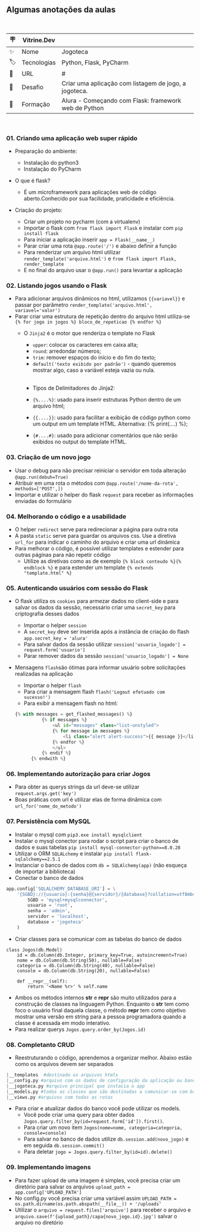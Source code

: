 ## Algumas anotações da aulas

<br>

| 🪧  | Vitrine.Dev |                                                        |
|-----|-------------|--------------------------------------------------------|
| ✨   | Nome        | 	Jogoteca                                              |
| 🏷️ | Tecnologias | 	Python, Flask, PyCharm                                |
| 🚀  | URL         | 	#                                                     |
| 🤿  | Desafio     | 	Criar uma aplicação com listagem de jogo, a jogoteca. |
| 🏅  | Formação    | 	Alura - Começando com Flask: framework web de Python  |

<br>

### 01. Criando uma aplicação web super rápido

-  Preparação do ambiente:
    - Instalação do python3
    - Instalação do PyCharm


- O que é flask?
  - É um microframework para aplicações web de código aberto.Conhecido por sua facilidade, praticidade e eficiência.


- Criação do projeto:
  - Criar um projeto no pycharm (com a virtualenv)
  - Importar o flask com `from flask import Flask` e instalar com `pip install flask`
  - Para iniciar a aplicação inserir `app = Flask(__name__)`
  - Parar criar uma rota `@app.route('/')` e abaixo definir a função
  - Para renderizar um arquivo html utilizar `render_template('arquivo.html')` e `from flask import Flask, render_template`
  - E no final do arquivo usar o `@app.run()` para levantar a aplicação

    
### 02. Listando jogos usando o Flask

- Para adicionar arquivos dinâmicos no html, utilizamos `{{variavel}}` e passar por parâmetro `render_template('arquivo.html', variavel='valor')` 
- Parar criar uma estrutura de repetição dentro do arquivo html utiliza-se `{% for jogo in jogos %} bloco_de_repeticao {% endfor %}`
  - O `Jinja2` é o motor que renderiza o template no Flask
     
      - `upper`: colocar os caracteres em caixa alta;
      - `round`: arredondar números;
      - `trim`: remover espaços do início e do fim do texto;
      - `default('texto exibido por padrão')` - quando queremos mostrar algo, caso a variável esteja vazia ou nula.
        
     <br>
    
      - Tipos de Delimitadores do Jinja2:

      - `{%....%}`: usado para inserir estruturas Python dentro de um arquivo html;
      - `{{....}}`: usado para facilitar a exibição de código python como um output em um template HTML. Alternativa: {% print(....) %};
      - `{#....#}`: usado para adicionar comentários que não serão exibidos no output do template HTML.
  

### 03. Criação de um novo jogo

- Usar o debug para não precisar reiniciar o servidor em toda alteração `@app.run(debuh=True)`
- Atribuir em uma rota o métodos com `@app.route('/nome-da-rota', methods=['POST',])`
- Importar e utilizar o helper do flask `request` para receber as informações enviadas do formulário

### 04. Melhorando o código e a usabilidade

- O helper `redirect` serve para redirecionar a página para outra rota
- A pasta `static` serve para guardar os arquivos css. Use a diretiva `url_for` para indicar o caminho do arquivo e criar uma url dinâmica
- Para melhorar o código, é possível utilizar templates e estender para outras páginas para não repetir código
  - Utilize as diretivas como as de exemplo `{% block conteudo %}{% endblock %}` e para estender um template `{% extends "template.html" %}`

### 05. Autenticando usuários com sessão do Flask

- O flask utiliza os `cookies` para armezar dados no client-side e para salvar os dados da sessão, necessário criar uma `secret_key` para criptografia desses dados
  - Importar o helper `session`
  - A `secret_key` deve ser inserida após a instância de criação do flash `app.secret_key = 'alura'`
  - Para salvar dados da sessão utilizar `session['usuario_logado'] = request.form['usuario']`
  - Parar remover dados da sessão `session['usuario_logado'] = None`
- Mensagens `flash`são ótimas para informar usuário sobre solicitações realizadas na aplicação
  - Importar o helper `flash`
  - Para criar a mensagem flash `flash('Logout efetuado com sucesso!')`
  - Para exibir a mensagem flash no html:
  

  ````python
  {% with messages = get_flashed_messages() %}
            {% if messages %}
                <ul id="messages" class="list-unstyled">
                {% for message in messages %}
                    <li class="alert alert-success">{{ message }}</li>
                {% endfor %}
                </ul>
            {% endif %}
        {% endwith %}
  ````

### 06. Implementando autorização para criar Jogos

- Para obter as querys strings da url deve-se utilizar `request.args.get('key')` 
- Boas práticas com url é utilizar elas de forma dinâmica com `url_for('nome_do_metodo')`


### 07. Persistência com MySQL

- Instalar o mysql com `pip3.exe install mysqlclient`
- Instalar o mysql conector para rodar o script para criar o banco de dados e suas tabelas `pip install mysql-connector-python==8.0.28`
- Utilizar o ORM `SQLALchemy` e instalar `pip install flask-sqlalchemy==2.5.1`
- Instanciar o banco de dados com `db = SQLAlchemy(app)` (não esqueça de importar a biblioteca)
- Conectar o banco de dados

```python
app.config['SQLALCHEMY_DATABASE_URI'] = \
    '{SGBD}://{usuario}:{senha}@{servidor}/{database}?collation=utf8mb4_general_ci'.format(
        SGBD = 'mysql+mysqlconnector',
        usuario = 'root',
        senha = 'admin',
        servidor = 'localhost',
        database = 'jogoteca'
    )
```

- Criar classes para se comunicar com as tabelas do banco de dados

````pyhton
class Jogos(db.Model)
    id = db.Column(db.Integer, primary_key=True, autoincrement=True)
    nome = db.Column(db.String(50), nullable=False)
    categoria = db.Column(db.String(40), nullable=False)
    console = db.Column(db.String(20), nullable=False)

    def __repr__(self):
        return '<Name %r>' % self.name
````

- Ambos os métodos internos __str__ e __repr__ são muito utilizados para a construção de classes na linguagem Python. Enquanto o __str__ tem como foco o usuário final daquela classe, o método __repr__ tem como objetivo mostrar uma versão em string para a pessoa programadora quando a classe é acessada em modo interativo.
- Para realizar querys `Jogos.query.order_by(Jogos.id)`


### 08. Completanto CRUD

- Reestruturando o código, aprendemos a organizar melhor. Abaixo estão como os arquivos devem ser separados

```python 
|__templates  #destinado os arquivos htmls
|__config.py #arquivo com os dados de configuração da aplicação ou banco de dados
|__jogoteca.py #arquivo principal que instacia o app
|__models.py #todos as classes que são destinadas a comunicar-se com banco de dados
|__views.py #arquivos com todas as rotas
```
- Para criar e atualizar dados do banco você pode utilizar os models. 
  - Você pode criar uma query para obter dados `Jogos.query.filter_by(id=request.form['id']).first()`.
  - Para criar um novo item `Jogos(nome=nome, categoria=categoria, console=console)`
  - Para salvar no banco de dados utilize `db.session.add(novo_jogo)` e em seguida `db.session.commit()`
  - Para deletar `jogo = Jogos.query.filter_by(id=id).delete()`


### 09. Implementando imagens

- Para fazer upload de uma imagem é simples, você precisa criar um diretório para salvar os arquivos `upload_path = app.config['UPLOAD_PATH']`
- No config.py você precisa criar uma variável assim `UPLOAD_PATH = os.path.dirname(os.path.abspath(__file__)) + '/uploads'`
- Utilizar o `arquivo = request.files['arquivo']` para receber o arquivo e `arquivo.save(f'{upload_path}/capa{novo_jogo.id}.jpg')` salvar o arquivo no diretório